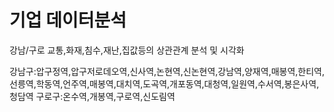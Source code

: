# 기업 데이터분석
강남/구로 교통,화재,침수,재난,집값등의 상관관계 분석 및 시각화



강남구:압구정역,압구저로데오역,신사역,논현역,신논현역,강남역,양재역,매봉역,한티역,선릉역,학동역,언주역,매봉역,대치역,도곡역,개포동역,대청역,일원역,수서역,봉은사역,청담역
구로구:온수역,개봉역,구로역,신도림역
